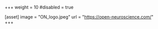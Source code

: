 +++
weight = 10
#disabled = true

[asset]
  image = "ON_logo.jpeg"
  url = "https://open-neuroscience.com/"
+++
